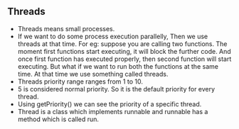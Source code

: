 ## Threads
- Threads means small processes.
- If we want to do some process execution parallelly, Then we use threads at that time. For eg: suppose you are calling two functions. The moment first functions start executing, it will block the further code. And once first function has executed properly, then second function will start executing. But what if we want to run both the functions at the same time. At that time we use something called threads.
- Threads priority range ranges from 1 to 10.
- 5 is considered normal priority. So it is the default priority for every thread.
- Using getPriority() we can see the priority of a specific thread.
- Thread is a class which implements runnable and runnable has a method which is called run.